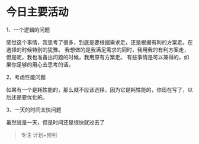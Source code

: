 # 今日主要活动

1、一个逻辑的问题

感觉这个事情，我思考了很多，到底是要根据需求走，还是根据有利的方案走。在选择的时候特别的犹豫。
我想做的是我满足需求的同时，我用我的有利方案走，但是呢，我也准备出问题的时候，我用原有方案走。
有些事情是可以兼得的，如果你足够的用心去思考的话。

2、考虑性能问题

如果有一个是耗性能的，那么就不应该选择，因为它是耗性能的，你现在写了，以后还是要优化的。

3、一天的时间太快问题

虽然说是一天，但是时间还是很快就过去了
> 专注
> 计划+预判





